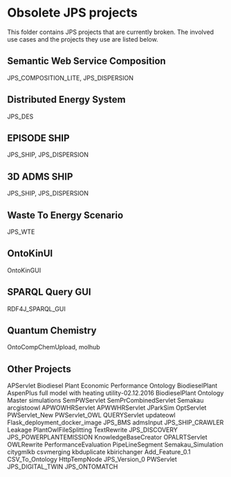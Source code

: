 # Obsolete JPS projects

This folder contains JPS projects that are currently broken. The involved use cases and the projects they use are listed below.


## Semantic Web Service Composition
JPS_COMPOSITION_LITE, JPS_DISPERSION

## Distributed Energy System
JPS_DES

## EPISODE SHIP
JPS_SHIP, JPS_DISPERSION

## 3D ADMS SHIP
JPS_SHIP, JPS_DISPERSION

## Waste To Energy Scenario
JPS_WTE

## OntoKinUI
OntoKinGUI

## SPARQL Query GUI
RDF4J_SPARQL_GUI

## Quantum Chemistry
OntoCompChemUpload, molhub 

## Other Projects
APServlet 
Biodiesel Plant Economic Performance Ontology 
BiodieselPlant AspenPlus full model with heating utility-02.12.2016 
BiodieselPlant Ontology 
Master simulations 
SemPWServlet 
SemPrCombinedServlet 
Semakau 
arcgistoowl 
APWOWHRServlet 
APWWHRServlet 
JParkSim 
OptServlet 
PWServlet_New 
PWServlet_OWL 
QUERYServlet 
updateowl 
Flask_deployment_docker_image 
JPS_BMS 
admsInput 
JPS_SHIP_CRAWLER 
Leakage 
PlantOwlFileSplitting 
TextRewrite 
JPS_DISCOVERY 
JPS_POWERPLANTEMISSION 
KnowledgeBaseCreator 
OPALRTServlet 
OWLRewrite 
PerformanceEvaluation 
PipeLineSegment 
Semakau_Simulation 
citygmlkb 
csvmerging 
kbduplicate 
kbirichanger 
Add_Feature_0.1 
CSV_To_Ontology 
HttpTempNode 
JPS_Version_0 
PWServlet 
JPS_DIGITAL_TWIN 
JPS_ONTOMATCH 
